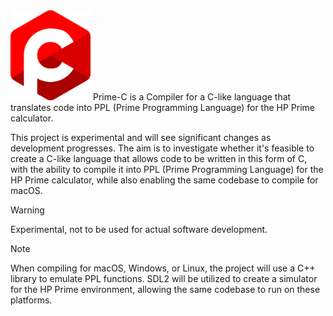 <img src="https://raw.githubusercontent.com/Insoft-UK/Prime-C/main/assets/Prime-C_Logo.svg" style="width: 128px" />
Prime-C is a Compiler for a C-like language that translates code into PPL (Prime Programming Language) for the HP Prime calculator.

This project is experimental and will see significant changes as development progresses. The aim is to investigate whether it's feasible to create a C-like language that allows code to be written in this form of C, with the ability to compile it into PPL (Prime Programming Language) for the HP Prime calculator, while also enabling the same codebase to compile for macOS.

>[!WARNING]
Experimental, not to be used for actual software development.

>[!NOTE]
When compiling for macOS, Windows, or Linux, the project will use a C++ library to emulate PPL functions. SDL2 will be utilized to create a simulator for the HP Prime environment, allowing the same codebase to run on these platforms.
